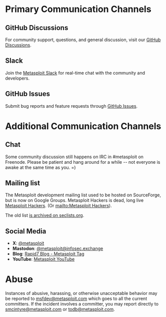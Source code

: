 # Primary Communication Channels

## GitHub Discussions
For community support, questions, and general discussion, visit our [GitHub Discussions](https://github.com/rapid7/metasploit-framework/discussions).

## Slack
Join the [Metasploit Slack](https://join.slack.com/t/metasploit/shared_invite/zt-30i688it0-mJsFGT44IMtdeZi1DraamQ) for real-time chat with the community and developers.

## GitHub Issues
Submit bug reports and feature requests through [GitHub Issues](https://github.com/rapid7/metasploit-framework/issues).

# Additional Communication Channels

## Chat

Some community discussion still happens on IRC in #metasploit on Freenode.
Please be patient and hang around for a while -- not everyone is awake
at the same time as you. =)

## Mailing list

The Metasploit development mailing list used to be hosted on SourceForge, but is now on Google Groups. Metasploit Hackers is dead, long live [Metasploit Hackers][list]. (Or [mailto:Metasploit Hackers][mailto]).

The old list [is archived on seclists.org][archive].

## Social Media

- **X**: [@metasploit](https://x.com/metasploit)
- **Mastodon**: [@metasploit@infosec.exchange](https://infosec.exchange/@metasploit)
- **Blog**: [Rapid7 Blog - Metasploit Tag](https://www.rapid7.com/blog/tag/metasploit/)
- **YouTube**: [Metasploit YouTube](https://youtube.com/@MetasploitR7)

# Abuse

Instances of abusive, harassing, or otherwise unacceptable behavior may be reported to msfdev@metasploit.com which goes to all the current committers. If the incident involves a committer, you may report directly to smcintyre@metasploit.com or todb@metasploit.com.


[archive]: http://seclists.org/metasploit/ "Metasploit mailing list archive"
[list]: https://groups.google.com/forum/#!forum/metasploit-hackers "Metasploit Hackers development mailing list"
[mailto]: mailto:metasploit-hackers@googlegroups.com
